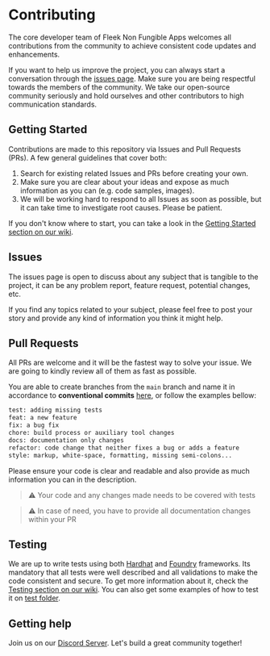# Contributing

The core developer team of Fleek Non Fungible Apps welcomes all contributions from the community to achieve consistent code updates and enhancements.

If you want to help us improve the project, you can always start a conversation through the [issues page](https://github.com/fleekxyz/non-fungible-apps/issues). Make sure you are being respectful towards the members of the community. We take our open-source community seriously and hold ourselves and other contributors to high communication standards.


## Getting Started

Contributions are made to this repository via Issues and Pull Requests (PRs). A few general guidelines that cover both:


1. Search for existing related Issues and PRs before creating your own.
2. Make sure you are clear about your ideas and expose as much information as you can (e.g. code samples, images).
3. We will be working hard to respond to all Issues as soon as possible, but it can take time to investigate root causes. Please be patient.


If you don't know where to start, you can take a look in the [Getting Started section on our wiki](https://github.com/fleekxyz/non-fungible-apps/wiki/%F0%9F%93%98-Getting-Started).

## Issues

The issues page is open to discuss about any subject that is tangible to the project, it can be any problem report, feature request, potential changes, etc.

If you find any topics related to your subject, please feel free to post your story and provide any kind of information you think it might help.

## Pull Requests

All PRs are welcome and it will be the fastest way to solve your issue. We are going to kindly review all of them as fast as possible.

You are able to create branches from the `main` branch and name it in accordance to **conventional
commits** [here](https://www.conventionalcommits.org/en/v1.0.0/), or follow the examples bellow:

```txt
test: adding missing tests
feat: a new feature
fix: a bug fix
chore: build process or auxiliary tool changes
docs: documentation only changes
refactor: code change that neither fixes a bug or adds a feature
style: markup, white-space, formatting, missing semi-colons...
```

Please ensure your code is clear and readable and also provide as much information you can in the description.

> ⚠️ Your code and any changes made needs to be covered with tests

> ⚠️ In case of need, you have to provide all documentation changes within your PR

## Testing

We are up to write tests using both [Hardhat](https://hardhat.org/) and [Foundry](https://book.getfoundry.sh/) frameworks. Its mandatory that all tests were well described and all validations to make the code consistent and secure. To get more information about it, check the [Testing section on our wiki](https://github.com/fleekxyz/non-fungible-apps/wiki/%F0%9F%93%98-Getting-Started#testing). You can also get some examples of how to test it on [test folder](/test).

## Getting help

Join us on our [Discord Server](https://discord.gg/fleekxyz). Let's build a great community together!
